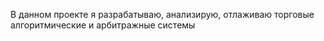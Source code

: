 В данном проекте я разрабатываю, анализирую, отлаживаю торговые алгоритмические и арбитражные системы
